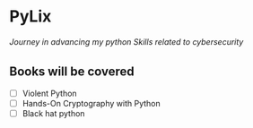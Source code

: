 # PyLix
###### Journey in advancing my python Skills related to cybersecurity 


## Books will be covered 
- [ ] Violent Python
- [ ] Hands-On Cryptography with Python
- [ ] Black hat python
